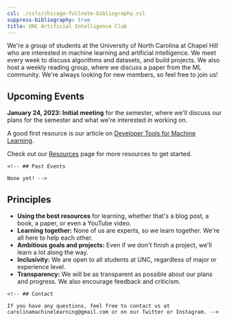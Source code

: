 ```yaml
---
csl: ./csls/chicago-fullnote-bibliography.csl
suppress-bibliography: true
title: UNC Artificial Intelligence Club
---
```


We're a group of students at the University of North Carolina at Chapel
Hill who are interested in machine learning and artificial intelligence.
We meet every week to discuss algorithms and datasets, and build
projects. We also host a weekly reading group, where we discuss a paper
from the ML community. We're always looking for new members, so feel
free to join us!

## Upcoming Events

**January 24, 2023: Initial meeting** for the semester, where we'll
discuss our plans for the semester and what we're interested in working
on.

A good first resource is our article on [Developer Tools for Machine
Learning](machine-learning-developer-tools).

Check out our [Resources](resources) page for more resources to get
started.

```{=html}
<!-- ## Past Events

None yet! -->
```
## Principles

-   **Using the best resources** for learning, whether that's a blog
    post, a book, a paper, or even a YouTube video.
-   **Learning together:** None of us are experts, so we learn together.
    We're all here to help each other.
-   **Ambitious goals and projects:** Even if we don't finish a project,
    we'll learn a lot along the way.
-   **Inclusivity:** We are open to all students at UNC, regardless of
    major or experience level.
-   **Transparency:** We will be as transparent as possible about our
    plans and progress. We also encourage feedback and criticism.

```{=html}
<!-- ## Contact

If you have any questions, feel free to contact us at carolinamachinelearning@gmail.com or on our Twitter or Instagram. -->
```
